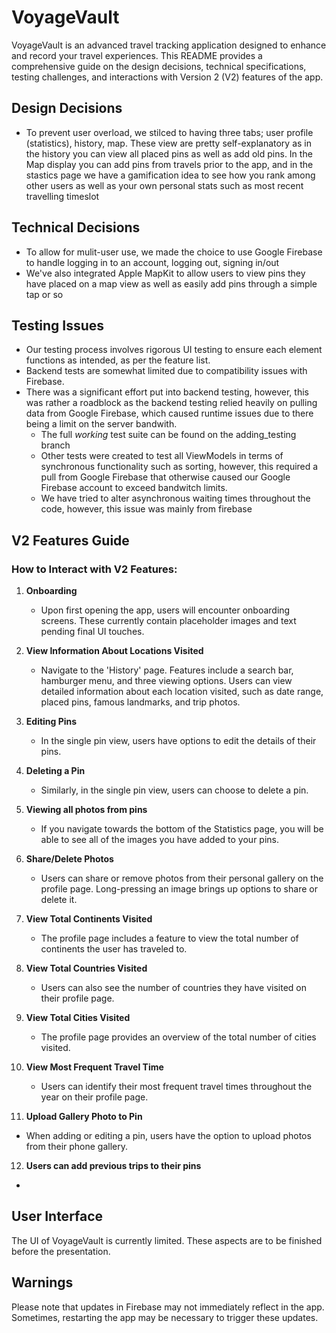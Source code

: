# VoyageVault

VoyageVault is an advanced travel tracking application designed to enhance and record your travel experiences. This README provides a comprehensive guide on the design decisions, technical specifications, testing challenges, and interactions with Version 2 (V2) features of the app.

## Design Decisions
   - To prevent user overload, we stilced to having three tabs; user profile (statistics), history, map. These view are pretty self-explanatory as in the history you can view all placed pins as well as add old pins. In the Map display you can add pins from travels prior to the app, and in the stastics page we have a gamification idea to see how you rank among other users as well as your own personal stats such as most recent travelling timeslot

## Technical Decisions
   - To allow for mulit-user use, we made the choice to use Google Firebase to handle logging in to an account, logging out, signing in/out
   - We've also integrated Apple MapKit to allow users to view pins they have placed on a map view as well as easily add pins through a simple tap or so

## Testing Issues
   - Our testing process involves rigorous UI testing to ensure each element functions as intended, as per the feature list.
   - Backend tests are somewhat limited due to compatibility issues with Firebase.
   - There was a significant effort put into backend testing, however, this was rather a roadblock as the backend testing relied heavily on pulling data from Google Firebase, which caused runtime issues due to there being a limit on the server bandwith.
     - The full *working* test suite can be found on the adding_testing branch
     - Other tests were created to test all ViewModels in terms of synchronous functionality such as sorting, however, this required a pull from Google Firebase that otherwise caused our Google Firebase account to exceed bandwitch limits.
     - We have tried to alter asynchronous waiting times throughout the code, however, this issue was mainly from firebase
       

## V2 Features Guide
### How to Interact with V2 Features:

1. **Onboarding**
   - Upon first opening the app, users will encounter onboarding screens. These currently contain placeholder images and text pending final UI touches.

2. **View Information About Locations Visited**
   - Navigate to the 'History' page. Features include a search bar, hamburger menu, and three viewing options. Users can view detailed information about each location visited, such as date range, placed pins, famous landmarks, and trip photos.

3. **Editing Pins**
   - In the single pin view, users have options to edit the details of their pins.

4. **Deleting a Pin**
   - Similarly, in the single pin view, users can choose to delete a pin.

5. **Viewing all photos from pins**
   - If you navigate towards the bottom of the Statistics page, you will be able to see all of the images you have added to your pins.

6. **Share/Delete Photos**
   - Users can share or remove photos from their personal gallery on the profile page. Long-pressing an image brings up options to share or delete it.

7. **View Total Continents Visited**
   - The profile page includes a feature to view the total number of continents the user has traveled to.

8. **View Total Countries Visited**
   - Users can also see the number of countries they have visited on their profile page.
  
9. **View Total Cities Visited**
    - The profile page provides an overview of the total number of cities visited.

10. **View Most Frequent Travel Time**
    - Users can identify their most frequent travel times throughout the year on their profile page.

11. **Upload Gallery Photo to Pin**
   - When adding or editing a pin, users have the option to upload photos from their phone gallery.

12. **Users can add previous trips to their pins**
   - 

## User Interface
The UI of VoyageVault is currently limited. These aspects are to be finished before the presentation.

## Warnings
Please note that updates in Firebase may not immediately reflect in the app. Sometimes, restarting the app may be necessary to trigger these updates.
